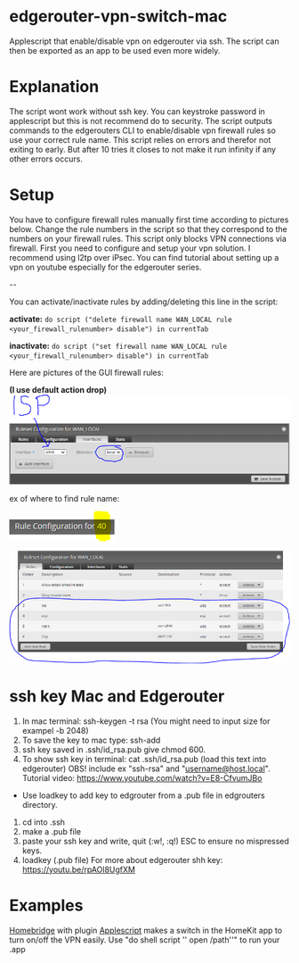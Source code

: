 # edgerouter-vpn-switch-mac
Applescript that enable/disable vpn on edgerouter via ssh. The script can then be exported as an app to be used even more widely.

# Explanation
The script wont work without ssh key. You can keystroke password in applescript but this is not recommend do to security.
The script outputs commands to the edgerouters CLI to enable/disable vpn firewall rules so use your correct rule name.
This script relies on errors and therefor not exiting to early. But after 10 tries it closes to not make it run infinity if any other errors occurs.

# Setup
You have to configure firewall rules manually first time according to pictures below. Change the rule numbers in the script so that they correspond to the numbers on your firewall rules. This script only blocks VPN connections via firewall. First you need to configure and setup your vpn solution. I recommend using l2tp over iPsec. You can find tutorial about setting up a vpn on youtube especially for the edgerouter series.

--

You can activate/inactivate rules by adding/deleting this line in the script:

**activate:**
`do script ("delete firewall name WAN_LOCAL rule <your_firewall_rulenumber> disable") in currentTab`

**inactivate:**
`do script ("set firewall name WAN_LOCAL rule <your_firewall_rulenumber> disable") in currentTab`

Here are pictures of the GUI firewall rules:

**(I use default action drop)**
![interface](https://github.com/alexndrs/edgerouter-vpn-switch-mac/blob/master/pictures/interface.PNG)

ex of where to find rule name:

![rulenumber](https://github.com/alexndrs/edgerouter-vpn-switch-mac/blob/master/pictures/rulenumber.PNG?)


![rules](https://github.com/alexndrs/edgerouter-vpn-switch-mac/blob/master/pictures/rules.PNG)

# ssh key Mac and Edgerouter
1. In mac terminal: ssh-keygen -t rsa (You might need to input size for exampel -b 2048)
2. To save the key to mac type: ssh-add
3. ssh key saved in .ssh/id_rsa.pub give chmod 600.
4. To show ssh key in terminal: cat .ssh/id_rsa.pub (load this text into edgerouter) OBS! include ex "ssh-rsa" and "username@host.local".
Tutorial video: https://www.youtube.com/watch?v=E8-CfvumJBo


* Use loadkey to add key to edgrouter from a .pub file in edgrouters directory.
1. cd into .ssh
2. make a .pub file
3. paste your ssh key and write, quit (:w!, :q!) ESC to ensure no mispressed keys.
4. loadkey <path> (.pub file)
For more about edgerouter shh key: https://youtu.be/rpAOl8UgfXM
# Examples
[Homebridge](https://homebridge.io/) with plugin [Applescript](https://www.npmjs.com/package/homebridge-applescript) makes a switch in the HomeKit app to turn on/off the VPN easily. Use "do shell script '' open /path''" to run your .app
